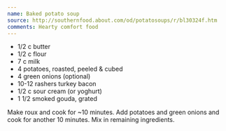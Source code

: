 ```yaml
---
name: Baked potato soup
source: http://southernfood.about.com/od/potatosoups/r/bl30324f.htm
comments: Hearty comfort food
---
```


* 1/2 c butter
* 1/2 c flour
* 7 c milk
* 4 potatoes, roasted, peeled & cubed
* 4 green onions (optional)
* 10-12 rashers turkey bacon
* 1/2 c sour cream (or yoghurt)
* 1 1/2 smoked gouda, grated

Make roux and cook for ~10 minutes.  Add potatoes and green onions and cook for another 10 minutes.  Mix in remaining ingredients.

